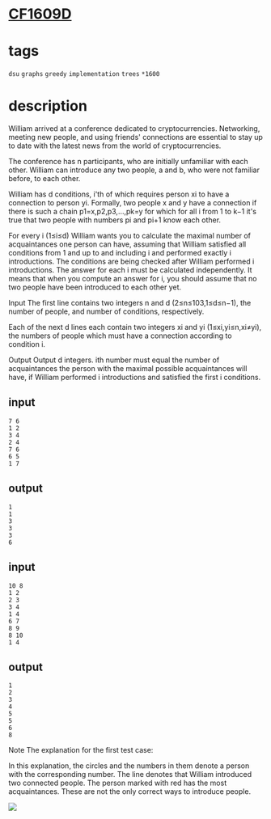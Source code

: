 # [CF1609D](https://codeforces.com/contest/1609/problem/D)

# tags
`dsu` `graphs` `greedy` `implementation` `trees` `*1600`

# description
William arrived at a conference dedicated to cryptocurrencies. Networking, meeting new people, and using friends' connections are essential to stay up to date with the latest news from the world of cryptocurrencies.

The conference has n participants, who are initially unfamiliar with each other. William can introduce any two people, a and b, who were not familiar before, to each other.

William has d conditions, i'th of which requires person xi to have a connection to person yi. Formally, two people x and y have a connection if there is such a chain p1=x,p2,p3,…,pk=y for which for all i from 1 to k−1 it's true that two people with numbers pi and pi+1 know each other.

For every i (1≤i≤d) William wants you to calculate the maximal number of acquaintances one person can have, assuming that William satisfied all conditions from 1 and up to and including i and performed exactly i introductions. The conditions are being checked after William performed i introductions. The answer for each i must be calculated independently. It means that when you compute an answer for i, you should assume that no two people have been introduced to each other yet.

Input
The first line contains two integers n and d (2≤n≤103,1≤d≤n−1), the number of people, and number of conditions, respectively.

Each of the next d lines each contain two integers xi and yi (1≤xi,yi≤n,xi≠yi), the numbers of people which must have a connection according to condition i.

Output
Output d integers. ith number must equal the number of acquaintances the person with the maximal possible acquaintances will have, if William performed i introductions and satisfied the first i conditions.

## input
```
7 6
1 2
3 4
2 4
7 6
6 5
1 7
```

## output
```
1
1
3
3
3
6
```

## input
```
10 8
1 2
2 3
3 4
1 4
6 7
8 9
8 10
1 4
```

## output
```
1
2
3
4
5
5
6
8
```

Note
The explanation for the first test case:

In this explanation, the circles and the numbers in them denote a person with the corresponding number. The line denotes that William introduced two connected people. The person marked with red has the most acquaintances. These are not the only correct ways to introduce people.

![](https://espresso.codeforces.com/758cd71474e38e42aa7fbd9646140431c4e6641c.png)
